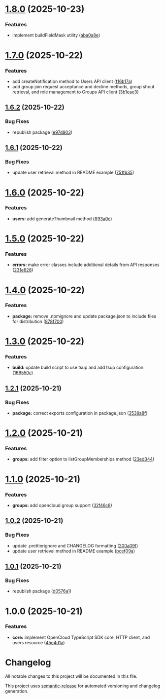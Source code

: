 # [1.8.0](https://github.com/relatiocc/opencloud/compare/v1.7.0...v1.8.0) (2025-10-23)


### Features

* implement buildFieldMask utility ([aba0a8e](https://github.com/relatiocc/opencloud/commit/aba0a8e7d0dc1013cc79b33b76044bcd83bf1734))

# [1.7.0](https://github.com/relatiocc/opencloud/compare/v1.6.2...v1.7.0) (2025-10-22)


### Features

* add createNotification method to Users API client ([f16b17a](https://github.com/relatiocc/opencloud/commit/f16b17a2579d5c8be93937e6a34a12bc68f5d200))
* add group join request acceptance and decline methods, group shout retrieval, and role management to Groups API client ([3b1eae3](https://github.com/relatiocc/opencloud/commit/3b1eae302bfbef5de85ff74e6f34e08790ed2d1a))

## [1.6.2](https://github.com/relatiocc/opencloud/compare/v1.6.1...v1.6.2) (2025-10-22)


### Bug Fixes

* republish package ([e97d903](https://github.com/relatiocc/opencloud/commit/e97d90376deb8d4355708569badfedcbf26ccda3))

## [1.6.1](https://github.com/relatiocc/opencloud/compare/v1.6.0...v1.6.1) (2025-10-22)


### Bug Fixes

* update user retrieval method in README example ([751f635](https://github.com/relatiocc/opencloud/commit/751f6351b4221754b2610bc56f8b5023363329f6))

# [1.6.0](https://github.com/relatiocc/opencloud/compare/v1.5.0...v1.6.0) (2025-10-22)


### Features

* **users:** add generateThumbnail method ([ff93a0c](https://github.com/relatiocc/opencloud/commit/ff93a0c2cdc7888ceb94763cfc88a688a6362511))

# [1.5.0](https://github.com/relatiocc/opencloud/compare/v1.4.0...v1.5.0) (2025-10-22)


### Features

* **errors:** make error classes include additional details from API responses ([231e828](https://github.com/relatiocc/opencloud/commit/231e8286c20d3427ca7c73998dc8ff6c9707b26d))

# [1.4.0](https://github.com/relatiocc/opencloud/compare/v1.3.0...v1.4.0) (2025-10-22)


### Features

* **package:** remove .npmignore and update package.json to include files for distribution ([878f700](https://github.com/relatiocc/opencloud/commit/878f70047c845506c86a0b45ea59df1d80cc7f52))

# [1.3.0](https://github.com/relatiocc/opencloud/compare/v1.2.1...v1.3.0) (2025-10-22)


### Features

* **build:** update build script to use tsup and add tsup configuration ([166550c](https://github.com/relatiocc/opencloud/commit/166550c37ccb2ba0ffff8413a1fbeeaa1e63b130))

## [1.2.1](https://github.com/relatiocc/opencloud/compare/v1.2.0...v1.2.1) (2025-10-21)


### Bug Fixes

* **package:** correct exports configuration in package.json ([3538a8f](https://github.com/relatiocc/opencloud/commit/3538a8fb3cb288ea7b877bf98c7737e4dbc4471f))

# [1.2.0](https://github.com/relatiocc/opencloud/compare/v1.1.0...v1.2.0) (2025-10-21)


### Features

* **groups:** add filter option to listGroupMemberships method ([23ed344](https://github.com/relatiocc/opencloud/commit/23ed344c684feb0f0b4544fa78099c3a34e97f5b))

# [1.1.0](https://github.com/relatiocc/opencloud/compare/v1.0.2...v1.1.0) (2025-10-21)


### Features

* **groups:** add opencloud group support ([32f46c8](https://github.com/relatiocc/opencloud/commit/32f46c80b5889282d257e2512e379b1fdcb4e737))

## [1.0.2](https://github.com/relatiocc/opencloud/compare/v1.0.1...v1.0.2) (2025-10-21)


### Bug Fixes

* update .prettierignore and CHANGELOG formatting ([200a09f](https://github.com/relatiocc/opencloud/commit/200a09f4878f0344eaec0436a236fab2df0f6ff2))
* update user retrieval method in README example ([bcef09a](https://github.com/relatiocc/opencloud/commit/bcef09a5973dbe5c97707dec52e8a177b2c1d69f))

## [1.0.1](https://github.com/relatiocc/opencloud/compare/v1.0.0...v1.0.1) (2025-10-21)

### Bug Fixes

* republish package ([d0576a1](https://github.com/relatiocc/opencloud/commit/d0576a1e1fd96fb5d032aa5449e3430432ef3a75))

# 1.0.0 (2025-10-21)

### Features

* **core:** implement OpenCloud TypeScript SDK core, HTTP client, and users resource ([45e4d1a](https://github.com/relatiocc/opencloud/commit/45e4d1a95de89f9e50ef236fbf153d1a77a83885))

# Changelog

All notable changes to this project will be documented in this file.

This project uses [semantic-release](https://github.com/semantic-release/semantic-release) for automated versioning and changelog generation.
